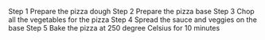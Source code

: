 Step 1 Prepare the pizza dough
Step 2 Prepare the pizza base
Step 3 Chop all the vegetables for the pizza
Step 4 Spread the sauce and veggies on the base
Step 5 Bake the pizza at 250 degree Celsius for 10 minutes